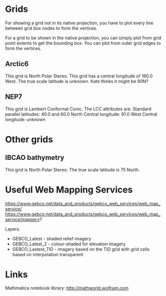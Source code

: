 # Grids

For showing a grid not in its native projection, you have to
plot every line between grid box nodes to form the vertices.

For a grid to be shown in the native projection, you can simply
plot from grid point extents to get the bounding box.  You can
plot from outer grid edges to form the vertices.

## Arctic6

This grid is North Polar Stereo.
This grid has a central longitude of 160.0 West.
The true scale latitude is unknown.  Kate thinks it might be 90N?

## NEP7

This grid is Lambert Conformal Conic.
The LCC attributes are:
    Standard parallel latitudes: 40.0 and 60.0 North
    Central longitude: 91.0 West
    Central longitude: unknown

# Other grids

## IBCAO bathymetry

This grid is North Polar Stereo.
The true scale latitude is 75 North.

# Useful Web Mapping Services

https://www.gebco.net/data_and_products/gebco_web_services/web_map_service/
https://www.gebco.net/data_and_products/gebco_web_services/web_map_service/mapserv?

Layers:
 * GEBCO_Latest - shaded relief imagery
 * GEBCO_Latest_2 - colour-shaded for elevation imagery
 * GEBCO_Lastest_TID - imagery based on the TID grid with grid cells based on interpolation transparent

# Links

Mathmatica notebook library: 
  http://mathworld.wolfram.com

